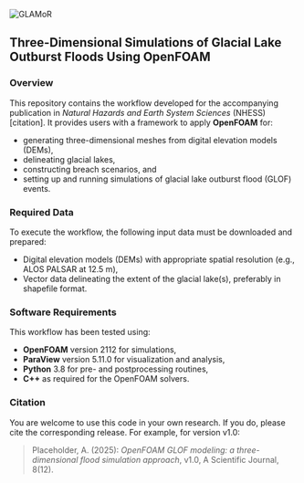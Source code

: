 ![GLAMoR](https://cryo-tools.org/wp-content/uploads/2020/07/GLAMoR-LOGO-400px.png)

## Three-Dimensional Simulations of Glacial Lake Outburst Floods Using OpenFOAM

### Overview

This repository contains the workflow developed for the accompanying publication 
in *Natural Hazards and Earth System Sciences* (NHESS) [citation].
It provides users with a framework to apply **OpenFOAM** for:

- generating three-dimensional meshes from digital elevation models (DEMs),
- delineating glacial lakes,
- constructing breach scenarios, and
- setting up and running simulations of glacial lake outburst flood (GLOF) events.

### Required Data

To execute the workflow, the following input data must be downloaded and prepared:

- Digital elevation models (DEMs) with appropriate spatial resolution (e.g., ALOS PALSAR at 12.5 m),
- Vector data delineating the extent of the glacial lake(s), preferably in shapefile format.

### Software Requirements

This workflow has been tested using:

- **OpenFOAM** version 2112 for simulations,
- **ParaView** version 5.11.0 for visualization and analysis,
- **Python** 3.8 for pre- and postprocessing routines,
- **C++** as required for the OpenFOAM solvers.

### Citation

You are welcome to use this code in your own research. 
If you do, please cite the corresponding release. For example, for version v1.0:

> Placeholder, A. (2025): *OpenFOAM GLOF modeling: a three-dimensional flood simulation approach*, 
> v1.0, A Scientific Journal, 8(12).  